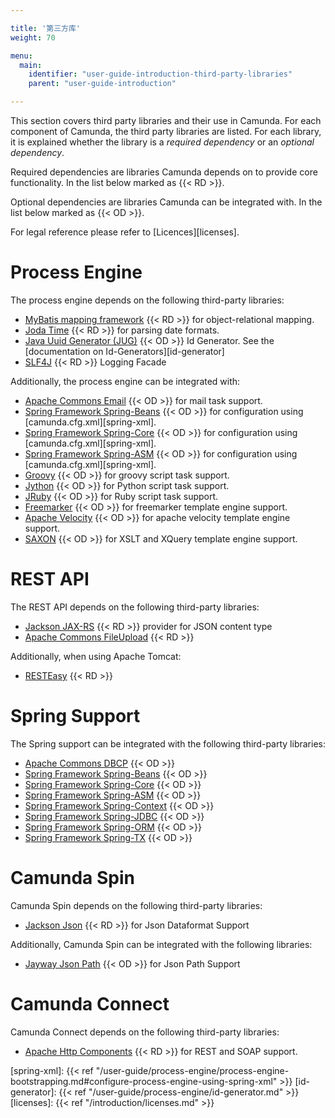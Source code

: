 ```yaml
---

title: '第三方库'
weight: 70

menu:
  main:
    identifier: "user-guide-introduction-third-party-libraries"
    parent: "user-guide-introduction"

---
```


This section covers third party libraries and their use in Camunda. For each component of Camunda, the third party libraries are listed. For each library, it is explained whether the library is a _required dependency_ or an _optional dependency_.

Required dependencies are libraries Camunda depends on to provide core functionality. In the list below marked as {{< RD >}}.

Optional dependencies are libraries Camunda can be integrated with. In the list below marked as {{< OD >}}.

For legal reference please refer to [Licences][licenses].

# Process Engine

The process engine depends on the following third-party libraries:

* [MyBatis mapping framework](http://mybatis.github.io/mybatis-3/) {{< RD >}} for object-relational mapping.
* [Joda Time](http://www.joda.org/joda-time/) {{< RD >}} for parsing date formats.
* [Java Uuid Generator (JUG)](https://github.com/FasterXML/jackson) {{< OD >}} Id Generator. See the [documentation on Id-Generators][id-generator]
* [SLF4J](http://www.slf4j.org/) {{< RD >}} Logging Facade

Additionally, the process engine can be integrated with:

* [Apache Commons Email](http://commons.apache.org/proper/commons-email/) {{< OD >}} for mail task support.
* [Spring Framework Spring-Beans][spring] {{< OD >}} for configuration using [camunda.cfg.xml][spring-xml].
* [Spring Framework Spring-Core][spring] {{< OD >}} for configuration using [camunda.cfg.xml][spring-xml].
* [Spring Framework Spring-ASM][spring] {{< OD >}} for configuration using [camunda.cfg.xml][spring-xml].
* [Groovy](http://groovy-lang.org/) {{< OD >}} for groovy script task support.
* [Jython](http://www.jython.org) {{< OD >}} for Python script task support.
* [JRuby](http://jruby.org/) {{< OD >}} for Ruby script task support.
* [Freemarker](http://freemarker.org/) {{< OD >}} for freemarker template engine support.
* [Apache Velocity](http://velocity.apache.org/) {{< OD >}} for apache velocity template engine support.
* [SAXON](http://saxon.sourceforge.net/) {{< OD >}} for XSLT and XQuery template engine support.


# REST API

The REST API depends on the following third-party libraries:

* [Jackson JAX-RS](https://github.com/FasterXML/jackson) {{< RD >}} provider for JSON content type
* [Apache Commons FileUpload](http://commons.apache.org/proper/commons-fileupload/) {{< RD >}}

Additionally, when using Apache Tomcat:

* [RESTEasy](http://www.jboss.org/resteasy) {{< RD >}}


# Spring Support

The Spring support can be integrated with the following third-party libraries:

* [Apache Commons DBCP](http://commons.apache.org/proper/commons-dbcp/) {{< OD >}}
* [Spring Framework Spring-Beans][spring] {{< OD >}}
* [Spring Framework Spring-Core][spring] {{< OD >}}
* [Spring Framework Spring-ASM][spring] {{< OD >}}
* [Spring Framework Spring-Context][spring] {{< OD >}}
* [Spring Framework Spring-JDBC][spring] {{< OD >}}
* [Spring Framework Spring-ORM][spring] {{< OD >}}
* [Spring Framework Spring-TX][spring] {{< OD >}}

# Camunda Spin

Camunda Spin depends on the following third-party libraries:

* [Jackson Json](https://github.com/FasterXML/jackson) {{< RD >}} for Json Dataformat Support

Additionally, Camunda Spin can be integrated with the following libraries:

* [Jayway Json Path](http://code.google.com/p/json-path/) {{< OD >}} for Json Path Support

# Camunda Connect

Camunda Connect depends on the following third-party libraries:

* [Apache Http Components](https://github.com/FasterXML/jackson) {{< RD >}} for REST and SOAP support.


[spring]: http://projects.spring.io/spring-framework/
[spring-xml]: {{< ref "/user-guide/process-engine/process-engine-bootstrapping.md#configure-process-engine-using-spring-xml" >}}
[id-generator]: {{< ref "/user-guide/process-engine/id-generator.md" >}}
[licenses]: {{< ref "/introduction/licenses.md" >}}

